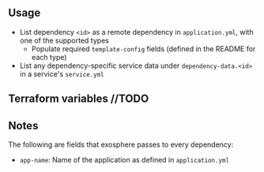 ## Usage
- List dependency `<id>` as a remote dependency in `application.yml`, with one of the supported types
  - Populate required `template-config` fields (defined in the README for each type)
- List any dependency-specific service data under `dependency-data.<id>` in a service's `service.yml`

## Terraform variables //TODO

## Notes
The following are fields that exosphere passes to every dependency:
- `app-name`: Name of the application as defined in `application.yml`

